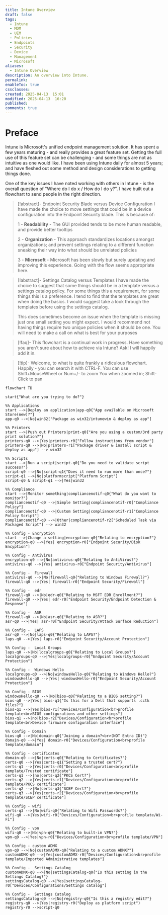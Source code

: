 ```yaml
---
title: Intune Overview
draft: false
tags:
  - Intune
  - MDM
  - UEM
  - Policies
  - Endpoints
  - Security
  - Device
  - Management
  - Microsoft
aliases:
  - Intune Overview
description: An overview into Intune.
permalink: 
enableToc: true
cssclasses: 
created: 2025-04-13  15:01
modified: 2025-04-13  16:20
published: 
comments: true
---
```

# Preface
Intune is Microsoft's unified endpoint management solution. It has spent a few years maturing - and really provides a great feature set. Getting the full use of this feature set can be challenging - and some things are not as intuitive as one would like. I have been using Intune daily for almost 5 years; and have fleshed out some method and design considerations to getting things done. 

One of the key issues I have noted working with others in Intune - is the overall question of "Where do I do x / How do I do y?". I have built out a flowchart to send people in the right direction.  


> [!abstract]- Endpoint Security Blade versus Device Configuration
> I have made the choice to move settings that could be in a device configuration into the Endpoint Security blade. This is because of:
>
>1 - **Readability** - The GUI provided tends to be more human readable, and provide better tooltips
>
>2 - **Organization** - This approach standardizes locations amongst organizations; and prevent settings relating to a different function sneaking their way into what should be unrelated policies
> 
> 3 - **Microsoft** - Microsoft has been slowly but surely updating and improving this experience. Going with the flow seems appropriate here. 

> [!abstract]- Settings Catalog versus Templates
> I have made the choice to suggest that some things should be in a template versus a settings catalog policy. For some things this a requirement, for some things this is a preference.
> I tend to find that the templates are great when doing the basics. I would suggest take a look through the templates before using the settings catalog.
> 
> This does sometimes become an issue when the template is missing just one small setting you might expect. I would recommend not having things require two unique policies when it should be one. You will need to make a call on what is best for your purposes

> [!faq]-  This flowchart is a continual work in progress. Have something you aren't sure about how to achieve via Intune? Ask! I will happily add it in. 

> [!tip]- Welcome, to what is quite frankly a ridiculous flowchart. Happily - you can search it with CTRL-F.
> You can use Shift+MouseWheel or Num+/- to zoom 
> You when zoomed in; Shift-Click to pan


```mermaid
flowchart TD

start{"What are you trying to do?"} 

%% Applications
start -->|Deploy an application|app-q0{"App available on Microsoft Store(new)?"}
app-q0 -->|No|win32["Package as win32/intunewin & deploy as app"]

%% Printers
start -->|Push out Printers|print-q0{"Are you using a custom/3rd party print solution?"}
printers-q0 -->|Yes|printers-r0["Follow instructions from vendor"]
printers-q0 -->|No|printers-r1["Package driver & install script & deploy as app"] --> win32

%% Scripts
start -->|Run a script|script-q0{"Do you need to validate script success?"}
script-q0 -->|No|script-q1{"Does it need to run more than once?"}
script-q1 -->|No|platformscript["Platform Script"]
script-q0 & script-q1 -->|Yes|win32

%% Compliance
start -->|Monitor something|compliancenotif-q0{"What do you want to monitor?"}
compliancenotif-q0 -->|Simple Setting|compliancenotif-r0["Compliance Policy"]
compliancenotif-q0 -->|Custom Setting|compliancenotif-r1["Compliance Policy Script"]
compliancenotif-q0 -->|Other|compliancenotif-r2["Scheduled Task via Packaged Script"] --> win32

%% Config - Encryption
start -->|Change a setting|encryption-q0{"Relating to encryption?"}
encryption-q0 -->|Yes| encryption-r0["Endpoint Security/Disk Encyption"]

%% Config - AntiVirus
encryption-q0 -->|No|antivirus-q0{"Relating to AntiVirus?"}
antivirus-q0 -->|Yes| antivirus-r0["Endpoint Security/Antivirus"]

%% Config -  Firewall
antivirus-q0 -->|No|firewall-q0{"Relating to Windows Firewall?"}
firewall-q0 -->|Yes| firewall-r0["Endpoint Security/Firewall"]

%% Config -  edr
firewall-q0 -->|No|edr-q0{"Relating to MSFT EDR Enrollment?"}
firewall-q0 -->|Yes| edr-r0["Endpoint Security/Endpoint Detection & Response"]

%% Config -  ASR
firewall-q0 -->|No|asr-q0{"Relating to ASR?"}
asr-q0 -->|Yes| asr-r0["Endpoint Security/Attack Surface Reduction"]

%% Config -  LAPS
asr-q0 -->|No|laps-q0{"Relating to LAPS?"}
laps-q0 -->|Yes| laps-r0["Endpoint Security/Account Protection"]

%% Config -  Local Groups
laps-q0 -->|No|localgroups-q0{"Relating to Local Groups?"}
localgroups-q0 -->|Yes|localgroups-r0["Endpoint Security/Account Protection"]

%% Config -  Windows Hello
localgroups-q0 -->|No|windowsHello-q0{"Relating to Windows Hello?"}
windowsHello-q0 -->|Yes| windowsHello-r0["Endpoint Security/Account Protection"]

%% Config - BIOS
windowsHello-q0 -->|No|bios-q0{"Relating to a BIOS setting?"}
bios-q0 -->|Yes| bios-q1{"Is this for a Dell that supports .cctk files?"}
bios-q1 -->|Yes|bios-r1["Devices/Configuration<br>profile template<br>BIOS configurations and other settings"]
bios-q1 -->|no|bios-r2["Devices/Configuration<br>profile template<br>Device firmware configuration interface"]

%% Config - Domain
bios-q0 -->|No|domain-q0{"Joining a domain?<br>(NOT Entra ID)"}
domain-q0 -->|Yes| domain-r0["Devices/Configuration<br>profile template/domain"]

%% Config - certificates
domain-q0 -->|No|certs-q0{"Relating to Certificates?"}
certs-q0 -->|Yes|certs-q1{"Setting a trusted cert?"}
certs-q1 -->|Yes|certs-r0["Devices/Configuration<br>profile template/Trusted certificate"]
certs-q1 -->|no|certs-q2{"PKCS Cert?"}
certs-q2 -->|Yes|certs-r1["Devices/Configuration<br>profile template/PKCS certificate"]
certs-q2 -->|No|certs-q3{"SCEP Cert?"}
certs-q3 -->|Yes|certs-r2["Devices/Configuration<br>profile template/SCEP certificate"]

%% Config - wifi
certs-q3 -->|No|wifi-q0{"Relating to Wifi Passwords?"}
wifi-q0 -->|Yes|wifi-r0["Devices/Configuration<br>profile template/Wi-Fi"]

%% Config - vpn
wifi-q0 -->|No|vpn-q0{"Relating to built-in VPN?"}
vpn-q0 -->|Yes|vpn-r0["Devices/Configuration<br>profile template/VPN"]

%% Config - custom ADMX
vpn-q0 -->|No|customADMX-q0{"Relating to a custom ADMX?"}
customADMX-q0 -->|Yes|customADMX-r0["Devices/Configuration<br>profile template/Imported Administrative templates"]

%% Config -  Settings Catalog
customADMX-q0 -->|No|settingsCatalog-q0{"Is this setting in the Settings Catalog?"}
settingsCatalog-q0 -->|Yes|settingsCatalog-r0["Devices/Configurations/Settings catalog"]

%% Config -  Settings Catalog
settingsCatalog-q0 -->|No|registry-q0{"Is this a registry edit?"}
registry-q0 -->|Yes|registry-r0("Deploy as platform script")
registry-r0 -->script-q0
```


 
